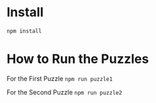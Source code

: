 # Install

`npm install`

# How to Run the Puzzles

For the First Puzzle
`npm run puzzle1`

For the Second Puzzle
`npm run puzzle2`

